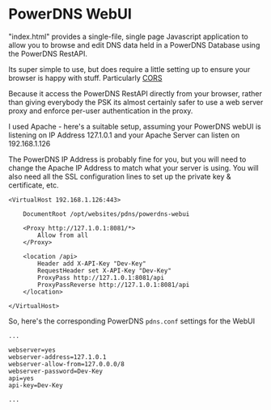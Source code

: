 # PowerDNS WebUI

"index.html" provides a single-file, single page Javascript application to allow you to browse and edit 
DNS data held in a PowerDNS Database using the PowerDNS RestAPI.

Its super simple to use, but does require a little setting up to ensure your browser is happy with stuff.
Particularly [CORS](https://developer.mozilla.org/en-US/docs/Web/HTTP/CORS)

Because it access the PowerDNS RestAPI directly from your browser, rather than giving everybody the PSK
its almost certainly safer to use a web server proxy and enforce per-user authentication in the proxy.

I used Apache - here's a suitable setup, assuming your PowerDNS webUI is listening on IP Address 127.1.0.1
and your Apache Server can listen on 192.168.1.126

The PowerDNS IP Address is probably fine for you, but you will need to change the Apache IP Address to match
what your server is using. You will also need all the SSL configuration lines to set up the private key & certificate, etc.

```
<VirtualHost 192.168.1.126:443>

	DocumentRoot /opt/websites/pdns/powerdns-webui

	<Proxy http://127.1.0.1:8081/*>
		Allow from all
	</Proxy>

	<location /api>
		Header add X-API-Key "Dev-Key"
		RequestHeader set X-API-Key "Dev-Key"
		ProxyPass http://127.1.0.1:8081/api
		ProxyPassReverse http://127.1.0.1:8081/api
	</location>

</VirtualHost>
```

So, here's the corresponding PowerDNS `pdns.conf` settings for the WebUI


```
...

webserver=yes
webserver-address=127.1.0.1
webserver-allow-from=127.0.0.0/8
webserver-password=Dev-Key
api=yes
api-key=Dev-Key

...

```
